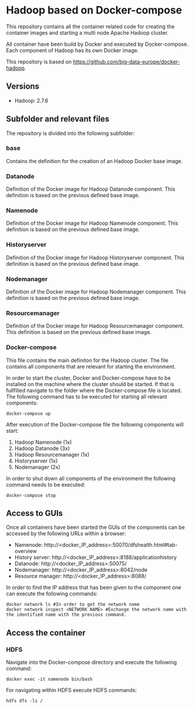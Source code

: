# Hadoop based on Docker-compose
This repository contains all the container related code for creating the container images and starting a multi node Apache Hadoop cluster. 

All container have been build by Docker and executed by Docker-compose. Each component of Hadoop has its own Docker image.

This repository is based on https://github.com/big-data-europe/docker-hadoop.

## Versions
- Hadoop: 2.7.6

## Subfolder and relevant files

The repository is divided into the following subfolder:

### base
Contains the definition for the creation of an Hadoop Docker base image.

### Datanode
Definition of the Docker image for Hadoop Datanode component. This definition is based on the previous defined base image.

### Namenode
Definition of the Docker image for Hadoop Namenode component. This definition is based on the previous defined base image.

### Historyserver
Definition of the Docker image for Hadoop Historyserver component. This definition is based on the previous defined base image.

### Nodemanager
Definition of the Docker image for Hadoop Nodemanager component. This definition is based on the previous defined base image.

### Resourcemanager
Definition of the Docker image for Hadoop Resourcemanager component. This definition is based on the previous defined base image.

### Docker-compose
This file contains the main definiton for the Hadoop cluster. The file contains all components that are relevant for starting the environment.

In order to start the cluster, Docker and Docker-compose have to be installed on the machine where the cluster should be started. If that is fullfilled navigate to the folder where the Docker-compose file is located. The following command has to be executed for starting all relevant components:

```console
docker-compose up
```

After execution of the Docker-compose file the following components will start:

1.  Hadoop Namenode (1x)
2.  Hadoop Datanode (3x)
3.  Hadoop Resourcemanager (1x)
4.  Historyserver (1x)
5.  Nodemanager (2x)

In order to shut down all components of the environment the following command needs to be executed:
```console
docker-compose stop
```

## Access to GUIs
Once all containers have been started the GUIs of the components can be accessed by the following URLs within a browser:

- Namenode: http://<docker_IP_address>:50070/dfshealth.html#tab-overview
- History server: http://<docker_IP_address>:8188/applicationhistory
- Datanode: http://<docker_IP_address>:50075/
- Nodemanager: http://<docker_IP_address>:8042/node
- Resource manager: http://<docker_IP_address>:8088/

In order to find the IP address that has been given to the component one can execute the following commands:
```console
docker network ls #In order to get the network name
docker network inspect <NETWORK NAME> #Exchange the network name with the identified name with the previous command.
```

## Access the container

### HDFS
Navigate into the Docker-compose directory and execute the following command:
```console
docker exec -it namenode bin/bash
```
For navigating within HDFS execute HDFS commands:
```console
hdfs dfs -ls /
```